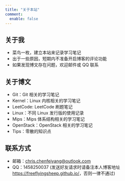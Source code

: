 ```yaml
---
title: "关于本站"
comment:
  enable: false
---
```


## 关于我

- 菜鸟一枚，建立本站来记录学习笔记
- 出于一些原因，短期内不准备开启博客的评论功能
- 如果发现博文存在问题，欢迎邮件或 QQ 联系

## 关于博文

- Git：Git 相关的学习笔记
- Kernel：Linux 内核相关的学习笔记
- LeetCode: LeetCode 刷题笔记
- Linux：不同 Linux 发行版的使用记录
- Mips：Mips 体系结构相关的学习笔记
- OpenStack：OpenStack 相关的学习笔记
- Tips：零散的知识点

## 联系方式

- 邮箱：chris.chenfeiyang@outlook.com
- QQ：1458250037 (发送好友请求时请备注本人博客地址 <https://freeflyingsheep.github.io/>，否则一律不通过)
